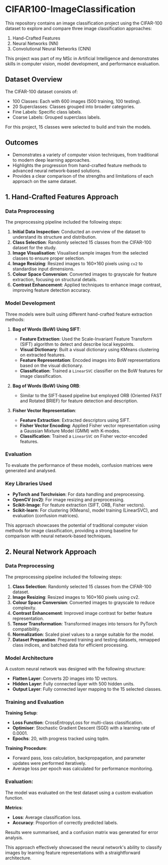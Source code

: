# CIFAR100-ImageClassification
This repository contains an image classification project using the CIFAR-100 dataset to explore and compare three image classification approaches:
1. Hand-Crafted Features
2. Neural Networks (NN)
3. Convolutional Neural Networks (CNN)

This project was part of my MSc in Artificial Intelligence and demonstrates skills in computer vision, model development, and performance evaluation.

## Dataset Overview
The CIFAR-100 dataset consists of:
- 100 Classes: Each with 600 images (500 training, 100 testing).
- 20 Superclasses: Classes grouped into broader categories.
- Fine Labels: Specific class labels.
- Coarse Labels: Grouped superclass labels.

For this project, 15 classes were selected to build and train the models. 

## Outcomes
- Demonstrates a variety of computer vision techniques, from traditional to modern deep learning approaches.
- Highlights the progression from hand-crafted feature methods to advanced neural network-based solutions.
- Provides a clear comparison of the strengths and limitations of each approach on the same dataset.

## 1. Hand-Crafted Features Approach
### Data Preprocessing  
The preprocessing pipeline included the following steps: 
  1. **Initial Data Inspection**: Conducted an overview of the dataset to understand its structure and distribution.  
  2. **Class Selection**: Randomly selected 15 classes from the CIFAR-100 dataset for the study.  
  3. **Image Visualisation**: Visualised sample images from the selected classes to ensure proper selection.  
  4. **Image Resizing**: Resized images to 160×160 pixels using `cv2` to standardise input dimensions.  
  5. **Colour Space Conversion**: Converted images to grayscale for feature extraction, focusing on structural details.  
  6. **Contrast Enhancement**: Applied techniques to enhance image contrast, improving feature detection accuracy.  

### Model Development  
Three models were built using different hand-crafted feature extraction methods:  

1. **Bag of Words (BoW) Using SIFT**:  
   - **Feature Extraction**: Used the Scale-Invariant Feature Transform (SIFT) algorithm to detect and describe local keypoints.  
   - **Visual Dictionary**: Built a visual dictionary using KMeans clustering on extracted features.  
   - **Feature Representation**: Encoded images into BoW representations based on the visual dictionary.  
   - **Classification**: Trained a `LinearSVC` classifier on the BoW features for image classification.  

2. **Bag of Words (BoW) Using ORB**:  
   - Similar to the SIFT-based pipeline but employed ORB (Oriented FAST and Rotated BRIEF) for feature detection and description.  

3. **Fisher Vector Representation**:  
   - **Feature Extraction**: Extracted descriptors using SIFT.  
   - **Fisher Vector Encoding**: Applied Fisher vector representation using a Gaussian Mixture Model (GMM) with K-modes.  
   - **Classification**: Trained a `LinearSVC` on Fisher vector-encoded features.  

### Evaluation  
To evaluate the performance of these models, confusion matrices were generated and analysed. 

### Key Libraries Used  
- **PyTorch and Torchvision**: For data handling and preprocessing.  
- **OpenCV (cv2)**: For image resizing and preprocessing.  
- **Scikit-Image**: For feature extraction (SIFT, ORB, Fisher vectors).  
- **Scikit-learn**: For clustering (KMeans), model training (LinearSVC), and evaluation (confusion matrices).  

This approach showcases the potential of traditional computer vision methods for image classification, providing a strong baseline for comparison with neural network-based techniques.

## 2. Neural Network Approach
### Data Preprocessing
The preprocessing pipeline included the following steps:
  1. **Class Selection**: Randomly selected 15 classes from the CIFAR-100 dataset.
  2. **Image Resizing**: Resized images to 160×160 pixels using cv2.
  3. **Colour Space Conversion**: Converted images to grayscale to reduce complexity.
  4. **Contrast Enhancement**: Improved image contrast for better feature representation.
  5. **Tensor Transformation**: Transformed images into tensors for PyTorch compatibility.
  6. **Normalization**: Scaled pixel values to a range suitable for the model.
  7. **Dataset Preparation**: Prepared training and testing datasets, remapped class indices, and batched data for efficient processing.

### Model Architecture
A custom neural network was designed with the following structure:
  - **Flatten Layer**: Converts 2D images into 1D vectors.
  - **Hidden Layer**: Fully connected layer with 500 hidden units.
  - **Output Layer**: Fully connected layer mapping to the 15 selected classes.

### Training and Evaluation
**Training Setup**:
- **Loss Function**: CrossEntropyLoss for multi-class classification.
- **Optimiser**: Stochastic Gradient Descent (SGD) with a learning rate of 0.0001.
- **Epochs**: 20, with progress tracked using tqdm.
  
**Training Procedure**:
- Forward pass, loss calculation, backpropagation, and parameter updates were performed iteratively.
- Average loss per epoch was calculated for performance monitoring.

### Evaluation:
The model was evaluated on the test dataset using a custom evaluation function.

**Metrics**:
- **Loss**: Average classification loss.
- **Accuracy**: Proportion of correctly predicted labels.

Results were summarised, and a confusion matrix was generated for error analysis.

This approach effectively showcased the neural network's ability to classify images by learning feature representations with a straightforward architecture.
